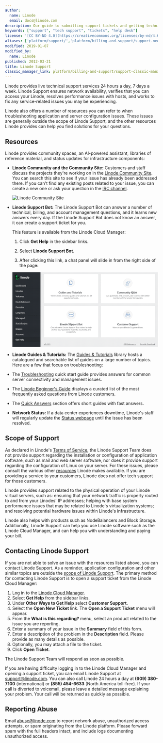 ```yaml
---
author:
  name: Linode
  email: docs@linode.com
description: Our guide to submitting support tickets and getting technical support.
keywords: ["support", "tech support", "tickets", "help desk"]
license: '[CC BY-ND 4.0](https://creativecommons.org/licenses/by-nd/4.0)'
aliases: ['platform/support/','platform/billing-and-support/support-new-manager/','support/']
modified: 2019-01-07
modified_by:
  name: Linode
published: 2012-03-21
title: Linode Support
classic_manager_link: platform/billing-and-support/support-classic-manager/
---
```


Linode provides live technical support services 24 hours a day, 7 days a week. Linode Support ensures network availability, verifies that you can access your Linode, resolves performance issues with hosts, and works to fix any service-related issues you may be experiencing.

Linode also offers a number of resources you can refer to when troubleshooting application and server configuration issues. These issues are generally outside the scope of Linode Support, and the other resources Linode provides can help you find solutions for your questions.

## Resources

Linode provides community spaces, an AI-powered assistant, libraries of reference material, and status updates for infrastructure components:

-   **Linode Community and the Community Site:** Customers and staff discuss the projects they're working on in the [Linode Community Site](/community/). You can search this site to see if your issue has already been addressed there. If you can't find any existing posts related to your issue, you can create a new one or ask your question in the [IRC channel](/chat/).

    ![Linode Community Site](community-site-header.png "Linode Community Site")

-   **Linode Support Bot:** The Linode Support Bot can answer a number of technical, billing, and account management questions, and it learns new answers every day. If the Linode Support Bot does not know an answer, it can create a support ticket for you.

    This feature is available from the Linode Cloud Manager:

    1.  Click **Get Help** in the sidebar links.

    1.  Select **Linode Support Bot**.

    1.  After clicking this link, a chat panel will slide in from the right side of the page:

    ![Accessing the Linode Support Bot from the Manager](linode-support-bot.gif "Accessing the Linode Support Bot from the Manager")

-   **Linode Guides & Tutorials:** The [Guides & Tutorials](/docs/) library hosts a catalogued and searchable list of guides on a large number of topics. Here are a few that focus on troubleshooting:

  - The [Troubleshooting](/docs/troubleshooting/troubleshooting/) quick start guide provides answers for common server connectivity and management issues.

  - The [Linode Beginner's Guide](/docs/platform/billing-and-support/linode-beginners-guide/) displays a curated list of the most frequently asked questions from Linode customers.

  - The [Quick Answers](/docs/quick-answers/) section offers short guides with fast answers.

-   **Network Status:** If a data center experiences downtime, Linode's staff will regularly update the [Status webpage](http://status.linode.com/) until the issue has been resolved.

## Scope of Support

As declared in Linode's [Terms of Service](https://www.linode.com/tos), the Linode Support Team does not provide support regarding the installation or configuration of application software, such as mail and web server software, nor does it provide support regarding the configuration of Linux on your server. For these issues, please consult the various other [resources](#resources) Linode makes available. If you are providing a service to your customers, Linode does not offer tech support for those customers.

Linode provides support related to the physical operation of your Linode virtual servers, such as: ensuring that your network traffic is properly routed to and from your Linodes' IP addresses; helping with base system performance issues that may be related to Linode's virtualization systems; and resolving potential hardware issues within Linode's infrastructure.

Linode also helps with products such as NodeBalancers and Block Storage. Additionally, Linode Support can help you use Linode software such as the Linode Cloud Manager, and can help you with understanding and paying your bill.

## Contacting Linode Support

If you are not able to solve an issue with the resources listed above, you can contact Linode Support. As a reminder, application configuration and other similar topics are outside the [scope of Linode Support](#scope-of-support). The primary method for contacting Linode Support is to open a support ticket from the Linode Cloud Manager:

1.  Log in to the [Linode Cloud Manager](https://cloud.linode.com).
1.  Select **Get Help** from the sidebar links.
1.  Under **Other Ways to Get Help** select **Customer Support**.
1.  Select the **Open New Ticket** link. The **Open a Support Ticket** menu will appear.
1.  From the **What is this regarding?** menu, select an product related to the issue you are reporting.
1.  Enter a summary of your issue in the **Summary** field of this form.
1.  Enter a description of the problem in the **Description** field. Please provide as many details as possible.
1.  Optionally, you may attach a file to the ticket.
1.  Click **Open Ticket**.

The Linode Support Team will respond as soon as possible.

If you are having difficulty logging in to the Linode Cloud Manager and opening a support ticket, you can email Linode Support at <support@linode.com>. You can also call Linode 24 hours a day at **(609) 380-7100** (international) or **(855) 454-6633** (North America toll-free). If your call is diverted to voicemail, please leave a detailed message explaining your problem. Your call will be returned as quickly as possible.

## Reporting Abuse

Email <abuse@linode.com> to report network abuse, unauthorized access attempts, or spam originating from the Linode platform. Please forward spam with the full headers intact, and include logs documenting unauthorized access.
